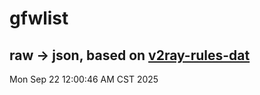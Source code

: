 # gfwlist
## raw -> json, based on [v2ray-rules-dat](https://github.com/Loyalsoldier/v2ray-rules-dat)
Mon Sep 22 12:00:46 AM CST 2025


